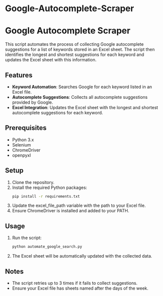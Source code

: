 # Google-Autocomplete-Scraper

# Google Autocomplete Scraper

This script automates the process of collecting Google autocomplete suggestions for a list of keywords stored in an Excel sheet. The script then identifies the longest and shortest suggestions for each keyword and updates the Excel sheet with this information.

## Features
- **Keyword Automation**: Searches Google for each keyword listed in an Excel file.
- **Autocomplete Suggestions**: Collects all autocomplete suggestions provided by Google.
- **Excel Integration**: Updates the Excel sheet with the longest and shortest autocomplete suggestions for each keyword.

## Prerequisites
- Python 3.x
- Selenium
- ChromeDriver
- openpyxl

## Setup
1. Clone the repository.
2. Install the required Python packages:
   ```bash
   pip install -r requirements.txt
    ```
3. Update the excel_file_path variable with the path to your Excel file.
4. Ensure ChromeDriver is installed and added to your PATH.

## Usage
1. Run the script:
   ```bash
   python automate_google_search.py
    ```
2. The Excel sheet will be automatically updated with the collected data.

##  Notes
- The script retries up to 3 times if it fails to collect suggestions.
- Ensure your Excel file has sheets named after the days of the week. 

   
